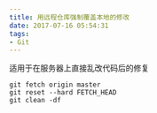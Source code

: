 ```yaml
---
title: 用远程仓库强制覆盖本地的修改
date: 2017-07-16 05:54:31
tags: 
- Git
---
```


适用于在服务器上直接乱改代码后的修复

```
git fetch origin master
git reset --hard FETCH_HEAD
git clean -df
```